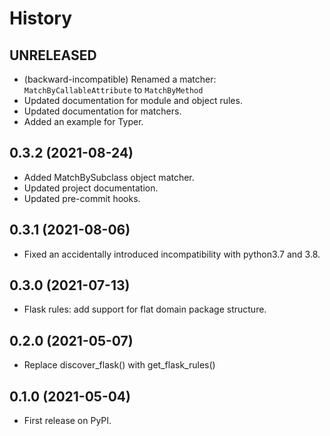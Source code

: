 # History

## UNRELEASED

* (backward-incompatible) Renamed a matcher: `MatchByCallableAttribute` to `MatchByMethod`
* Updated documentation for module and object rules.
* Updated documentation for matchers.
* Added an example for Typer.

## 0.3.2 (2021-08-24)

* Added MatchBySubclass object matcher.
* Updated project documentation.
* Updated pre-commit hooks.

## 0.3.1 (2021-08-06)

* Fixed an accidentally introduced incompatibility with python3.7 and 3.8.

## 0.3.0 (2021-07-13)

* Flask rules: add support for flat domain package structure.

## 0.2.0 (2021-05-07)

* Replace discover_flask() with get_flask_rules()

## 0.1.0 (2021-05-04)

* First release on PyPI.
